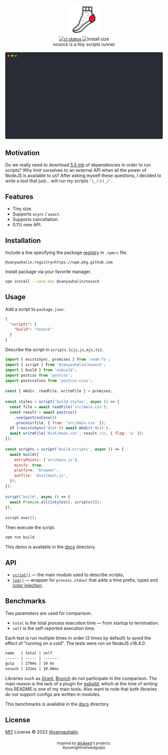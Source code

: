 <p align="center">
  <img
    alt="nosock logo"
    height="100"
    src="https://raw.githubusercontent.com/vanyauhalin/nosock/main/docs/assets/nosock.svg"
    width="100"
  />
  <br>
  <a href="https://github.com/vanyauhalin/nosock/actions">
    <img
      alt="ci status"
      src="https://github.com/vanyauhalin/nosock/workflows/ci/badge.svg"
    />
  </a>
  <img
    alt="install size"
    src="https://badgen.net/badge/install%20size/≈%20100%20kB/green"
  />
  <br>
  nosock is a tiny scripts runner
  <br>
  <br>
  <img
    alt="demo"
    src="https://raw.githubusercontent.com/vanyauhalin/nosock/main/docs/assets/demo.svg"
    width="600"
  />
</p>

## Motivation

Do we really need to download [5.5 mb](https://packagephobia.com/result?p=gulp@4.0.2) of dependencies in order to run scripts? Why limit ourselves to an external API when all the power of NodeJS is available to us? After asking myself these questions, I decided to write a tool that just... will run my scripts `¯\_(ツ)_/¯`.

## Features

- Tiny size.
- Supports `async` / `await`.
- Supports cancellation.
- 0.1% new API.

## Installation

Include a line specifying the package [registry](https://docs.github.com/en/packages/working-with-a-github-packages-registry/working-with-the-npm-registry) in `.npmrc` file.

```properties
@vanyauhalin:registry=https://npm.pkg.github.com
```

Install package via your favorite manager.

```sh
npm install --save-dev @vanyauhalin/nosock
```

## Usage

Add a script to `package.json`.

```json
{
  "scripts": {
    "build": "nosock"
  }
}
```

Describe the script in `scripts.{cjs,js,mjs,ts}`.

```js
import { existsSync, promises } from 'node:fs';
import { script } from '@vanyauhalin/nosock';
import { build } from 'esbuild';
import postcss from 'postcss';
import postcssCsso from 'postcss-csso';

const { mkdir, readFile, writeFile } = promises;

const styles = script('build-styles', async () => {
  const file = await readFile('src/main.css');
  const result = await postcss()
    .use(postcssCsso())
    .process(file, { from: 'src/main.css' });
  if (!existsSync('dist')) await mkdir('dist');
  await writeFile('dist/main.css', result.css, { flag: 'w' });
});

const scripts = script('build-scripts', async () => {
  await build({
    entryPoints: ['src/main.js'],
    minify: true,
    platform: 'browser',
    outfile: 'dist/main.js',
  });
});

script('build', async () => {
  await Promise.all([styles(), scripts()]);
});

script.exec();
```

Then execute the script.

```sh
npm run build
```

This demo is available in the [docs](https://github.com/vanyauhalin/nosock/tree/main/docs/demo/scripts.js) directory.

## API

- [`script()`](https://github.com/vanyauhalin/nosock/tree/main/docs/scripter.md) — the main module used to describe scripts.
- [`log()`](https://github.com/vanyauhalin/nosock/tree/main/docs/logger.md) — wrapper for `process.stdout` that adds a time prefix, types and [color injection](https://github.com/vanyauhalin/nosock/tree/main/docs/logger.md#color-injection).

## Benchmarks

Two parameters are used for comparison.

- `total` is the total process execution time — from startup to termination.
- `self` is the self-reported execution time.

Each test is run multiple times in order (3 times by default) to avoid the effect of "running on a cold". The tests were run on NodeJS v18.4.0.

```txt
name   | total | self   
------ | ----- | -------
gulp   | 270ms | 19 ms
nosock | 131ms | 10.06ms
```

Libraries such as [Grunt](https://github.com/gruntjs/grunt), [Brunch](https://github.com/brunch/brunch) do not participate in the comparison. The main reason is the lack of a plugin for [esbuild](https://github.com/evanw/esbuild), which at the time of writing this README is one of my main tools. Also want to note that both libraries do not support configs are written in modules.

This benchmarks is available in the [docs](https://github.com/vanyauhalin/nosock/tree/main/docs/benchmarks/index.js) directory.

## License

[MIT](LICENSE) License © 2022 [@vanyauhalin](https://github.com/vanyauhalin).

<p align="center">
  <sub>
    Inspired by <a href="https://github.com/lukeed">@lukeed</a>'s projects.
  </sub>
  <br>
  <sup>
    #youmightnotneedgulpjs
  </sup>
</p>
